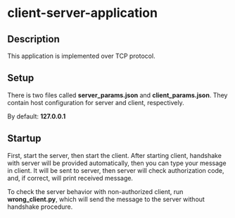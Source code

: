 # client-server-application

## Description

This application is implemented over TCP protocol.

## Setup

There is two files called **server_params.json** and **client_params.json**. They contain host configuration for server and client, respectively. 

By default: **127.0.0.1**

## Startup

First, start the server, then start the client. After starting client, handshake with server will be provided automatically, then you can type your message 
in client. It will be sent to server, then server will check authorization code, and, if correct, will print received message. 

To check the server behavior with non-authorized client, run **wrong_client.py**, which will send the message to the server without handshake procedure.
